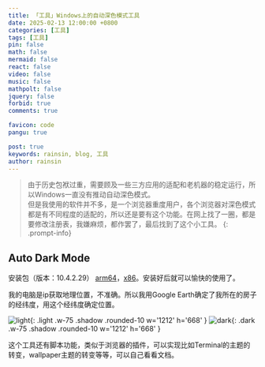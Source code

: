 ```yaml
---
title: 「工具」Windows上的自动深色模式工具
date: 2025-02-13 12:00:00 +0800
categories: [工具]
tags: [工具]
pin: false
math: false
mermaid: false
react: false
video: false
music: false
mathpolt: false
jquery: false
forbid: true
comments: true

favicon: code
pangu: true

post: true
keywords: rainsin, blog, 工具
author: rainsin
---
```


>由于历史包袱过重，需要顾及一些三方应用的适配和老机器的稳定运行，所以Windows一直没有推动自动深色模式。<br>
>但是我使用的软件并不多，是一个浏览器重度用户，各个浏览器对深色模式都是有不同程度的适配的，所以还是要有这个功能。在网上找了一圈，都是要修改注册表，我嫌麻烦，都作罢了，最后找到了这个小工具。
{: .prompt-info}

## Auto Dark Mode

安装包（版本：10.4.2.29） [arm64](https://pan.rainsin.cn:2000/%E5%AE%89%E8%A3%85%E5%8C%85/AutoDarkModeX_10.4.2.29_ARM64.exe)，[x86](https://pan.rainsin.cn:2000/%E5%AE%89%E8%A3%85%E5%8C%85/AutoDarkModeX_10.4.2.29_x86.exe)。安装好后就可以愉快的使用了。

我的电脑是ip获取地理位置，不准确。所以我用Google Earth确定了我所在的房子的经纬度，用这个经纬度确定位置。

![light](https://file.rainsin.cn/d/blog/img/post/autodark/Snipaste_2025-02-13_22-10-33.png){: .light .w-75 .shadow .rounded-10 w='1212' h='668' }
![dark](https://file.rainsin.cn/d/blog/img/post/autodark/Snipaste_2025-02-13_22-09-42.png){: .dark .w-75 .shadow .rounded-10 w='1212' h='668' }

这个工具还有脚本功能，类似于浏览器的插件，可以实现比如Terminal的主题的转变，wallpaper主题的转变等等，可以自己看看文档。